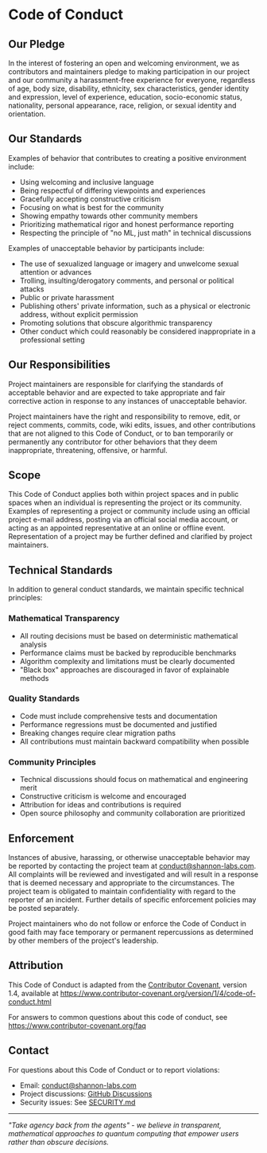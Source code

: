 # Code of Conduct

## Our Pledge

In the interest of fostering an open and welcoming environment, we as contributors and maintainers pledge to making participation in our project and our community a harassment-free experience for everyone, regardless of age, body size, disability, ethnicity, sex characteristics, gender identity and expression, level of experience, education, socio-economic status, nationality, personal appearance, race, religion, or sexual identity and orientation.

## Our Standards

Examples of behavior that contributes to creating a positive environment include:

* Using welcoming and inclusive language
* Being respectful of differing viewpoints and experiences
* Gracefully accepting constructive criticism
* Focusing on what is best for the community
* Showing empathy towards other community members
* Prioritizing mathematical rigor and honest performance reporting
* Respecting the principle of \"no ML, just math\" in technical discussions

Examples of unacceptable behavior by participants include:

* The use of sexualized language or imagery and unwelcome sexual attention or advances
* Trolling, insulting/derogatory comments, and personal or political attacks
* Public or private harassment
* Publishing others' private information, such as a physical or electronic address, without explicit permission
* Promoting solutions that obscure algorithmic transparency
* Other conduct which could reasonably be considered inappropriate in a professional setting

## Our Responsibilities

Project maintainers are responsible for clarifying the standards of acceptable behavior and are expected to take appropriate and fair corrective action in response to any instances of unacceptable behavior.

Project maintainers have the right and responsibility to remove, edit, or reject comments, commits, code, wiki edits, issues, and other contributions that are not aligned to this Code of Conduct, or to ban temporarily or permanently any contributor for other behaviors that they deem inappropriate, threatening, offensive, or harmful.

## Scope

This Code of Conduct applies both within project spaces and in public spaces when an individual is representing the project or its community. Examples of representing a project or community include using an official project e-mail address, posting via an official social media account, or acting as an appointed representative at an online or offline event. Representation of a project may be further defined and clarified by project maintainers.

## Technical Standards

In addition to general conduct standards, we maintain specific technical principles:

### Mathematical Transparency
- All routing decisions must be based on deterministic mathematical analysis
- Performance claims must be backed by reproducible benchmarks
- Algorithm complexity and limitations must be clearly documented
- \"Black box\" approaches are discouraged in favor of explainable methods

### Quality Standards
- Code must include comprehensive tests and documentation
- Performance regressions must be documented and justified
- Breaking changes require clear migration paths
- All contributions must maintain backward compatibility when possible

### Community Principles
- Technical discussions should focus on mathematical and engineering merit
- Constructive criticism is welcome and encouraged
- Attribution for ideas and contributions is required
- Open source philosophy and community collaboration are prioritized

## Enforcement

Instances of abusive, harassing, or otherwise unacceptable behavior may be reported by contacting the project team at conduct@shannon-labs.com. All complaints will be reviewed and investigated and will result in a response that is deemed necessary and appropriate to the circumstances. The project team is obligated to maintain confidentiality with regard to the reporter of an incident. Further details of specific enforcement policies may be posted separately.

Project maintainers who do not follow or enforce the Code of Conduct in good faith may face temporary or permanent repercussions as determined by other members of the project's leadership.

## Attribution

This Code of Conduct is adapted from the [Contributor Covenant][homepage], version 1.4, available at https://www.contributor-covenant.org/version/1/4/code-of-conduct.html

[homepage]: https://www.contributor-covenant.org

For answers to common questions about this code of conduct, see https://www.contributor-covenant.org/faq

## Contact

For questions about this Code of Conduct or to report violations:
- Email: conduct@shannon-labs.com
- Project discussions: [GitHub Discussions](https://github.com/Shannon-Labs/ariadne/discussions)
- Security issues: See [SECURITY.md](SECURITY.md)

---

*\"Take agency back from the agents\" - we believe in transparent, mathematical approaches to quantum computing that empower users rather than obscure decisions.*
